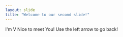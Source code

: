 ```yaml
---
layout: slide
title: "Welcome to our second slide!"
---
```

I'm V  Nice to meet You!
Use the left arrow to go back!

